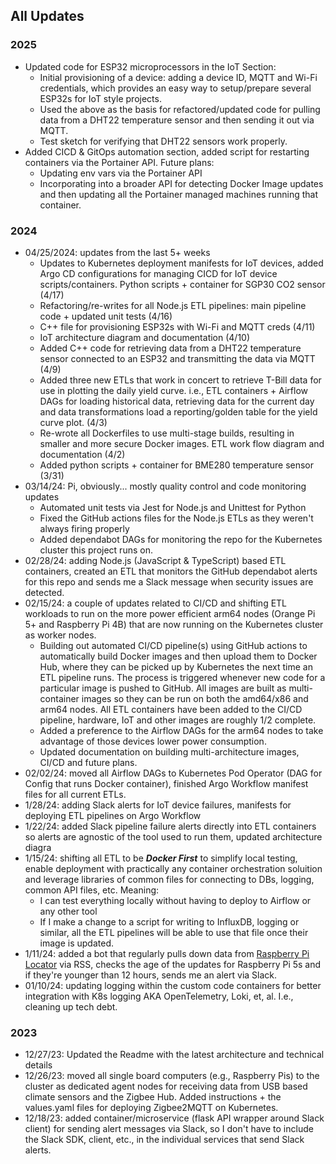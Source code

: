 ## All Updates

### 2025
* Updated code for ESP32 microprocessors in the IoT Section:
    * Initial provisioning of a device: adding a device ID, MQTT and Wi-Fi credentials, which provides an easy way to setup/prepare several ESP32s for IoT style projects.
    * Used the above as the basis for refactored/updated code for pulling data from a DHT22 temperature sensor and then sending it out via MQTT.
    * Test sketch for verifying that DHT22 sensors work properly. 
* Added CICD & GitOps automation section, added script for restarting containers via the Portainer API. Future plans:
    * Updating env vars via the Portainer API
    * Incorporating into a broader API for detecting Docker Image updates and then updating all the Portainer managed machines running that container.

### 2024
* 04/25/2024: updates from the last 5+ weeks 
    * Updates to Kubernetes deployment manifests for IoT devices, added Argo CD configurations for managing CICD for IoT device scripts/containers. Python scripts + container for SGP30 CO2 sensor (4/17)
    * Refactoring/re-writes for all Node.js ETL pipelines: main pipeline code + updated unit tests (4/16)
    * C++ file for provisioning ESP32s with Wi-Fi and MQTT creds (4/11)
    * IoT architecture diagram and documentation (4/10)
    * Added C++ code for retrieving data from a DHT22 temperature sensor connected to an ESP32 and transmitting the data via MQTT (4/9)
    * Added three new ETLs that work in concert to retrieve T-Bill data for use in plotting the daily yield curve. i.e., ETL containers + Airflow DAGs for loading historical data, retrieving data for the current day and data transformations load a reporting/golden table for the yield curve plot.  (4/3)
    * Re-wrote all Dockerfiles to use multi-stage builds, resulting in smaller and more secure Docker images. ETL work flow diagram and documentation (4/2)
    * Added python scripts + container for BME280 temperature sensor (3/31)
* 03/14/24: Pi, obviously... mostly quality control and code monitoring updates
    * Automated unit tests via Jest for Node.js and Unittest for Python
    * Fixed the GitHub actions files for the Node.js ETLs as they weren't always firing properly 
    * Added dependabot DAGs for monitoring the repo for the Kubernetes cluster this project runs on.
* 02/28/24: adding Node.js (JavaScript & TypeScript) based ETL containers, created an ETL that monitors the GitHub dependabot alerts for this repo and sends me a Slack message when security issues are detected.
* 02/15/24: a couple of updates related to CI/CD and shifting ETL workloads to run on the more power efficient arm64 nodes (Orange Pi 5+ and Raspberry Pi 4B) that are now running on the Kubernetes cluster as worker nodes. 
    * Building out automated CI/CD pipeline(s) using GitHub actions to automatically build Docker images and then upload them to Docker Hub, where they can be picked up by Kubernetes the next time an ETL pipeline runs. The process is triggered whenever new code for a particular image is pushed to GitHub. All images are built as multi-container images so they can be run on both the amd64/x86 and arm64 nodes. All ETL containers have been added to the CI/CD pipeline, hardware, IoT and other images are roughly 1/2 complete. 
    * Added a preference to the Airflow DAGs for the arm64 nodes to take advantage of those devices lower power consumption.
    * Updated documentation on building multi-architecture images, CI/CD and future plans.
* 02/02/24: moved all Airflow DAGs to Kubernetes Pod Operator (DAG for Config that runs Docker container), finished Argo Workflow manifest files for all current ETLs. 
* 1/28/24: adding Slack alerts for IoT device failures, manifests for deploying ETL pipelines on Argo Workflow
* 1/22/24: added Slack pipeline failure alerts directly into ETL containers so alerts are agnostic of the tool used to run them, updated architecture diagra
* 1/15/24: shifting all ETL to be ***Docker First*** to simplify local testing, enable deployment with practically any container orchestration soluition and leverage libraries of common files for connecting to DBs, logging, common API files, etc. Meaning:
    * I can test everything locally without having to deploy to Airflow or any other tool
    * If I make a change to a script for writing to InfluxDB, logging or similar, all the ETL pipelines will be able to use that file once their image is updated. 
* 1/11/24: added a bot that regularly pulls down data from [Raspberry Pi Locator](https://rpilocator.com/) via RSS, checks the age of the updates for Raspberry Pi 5s and if they're younger than 12 hours, sends me an alert via Slack. 
* 01/10/24: updating logging within the custom code containers for better integration with K8s logging AKA OpenTelemetry, Loki, et, al. I.e., cleaning up tech debt. 

### 2023

* 12/27/23: Updated the Readme with the latest architecture and technical details
* 12/26/23: moved all single board computers (e.g., Raspberry Pis) to the cluster as dedicated agent nodes for receiving data from USB based climate sensors and the Zigbee Hub. Added instructions + the values.yaml files for deploying Zigbee2MQTT on Kubernetes. 
* 12/18/23: added container/microservice (flask API wrapper around Slack client) for sending alert messages via Slack, so I don't have to include the Slack SDK, client, etc., in the individual services that send Slack alerts.